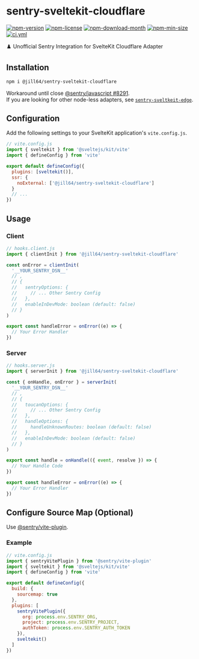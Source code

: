 <!----- BEGIN GHOST DOCS HEADER ----->

# sentry-sveltekit-cloudflare

[![npm-version](https://img.shields.io/npm/v/@jill64/sentry-sveltekit-cloudflare)](https://npmjs.com/package/@jill64/sentry-sveltekit-cloudflare) [![npm-license](https://img.shields.io/npm/l/@jill64/sentry-sveltekit-cloudflare)](https://npmjs.com/package/@jill64/sentry-sveltekit-cloudflare) [![npm-download-month](https://img.shields.io/npm/dm/@jill64/sentry-sveltekit-cloudflare)](https://npmjs.com/package/@jill64/sentry-sveltekit-cloudflare) [![npm-min-size](https://img.shields.io/bundlephobia/min/@jill64/sentry-sveltekit-cloudflare)](https://npmjs.com/package/@jill64/sentry-sveltekit-cloudflare) [![ci.yml](https://github.com/jill64/sentry-sveltekit-cloudflare/actions/workflows/ci.yml/badge.svg)](https://github.com/jill64/sentry-sveltekit-cloudflare/actions/workflows/ci.yml)

♟️ Unofficial Sentry Integration for SvelteKit Cloudflare Adapter

## Installation

```sh
npm i @jill64/sentry-sveltekit-cloudflare
```

<!----- END GHOST DOCS HEADER ----->

Workaround until close [@sentry/javascript #8291](https://github.com/getsentry/sentry-javascript/issues/8291).  
If you are looking for other node-less adapters, see [`sentry-sveltkeit-edge`](https://github.com/jill64/sentry-sveltekit-edge).

## Configuration

Add the following settings to your SvelteKit application's `vite.config.js`.

```js
// vite.config.js
import { sveltekit } from '@sveltejs/kit/vite'
import { defineConfig } from 'vite'

export default defineConfig({
  plugins: [sveltekit()],
  ssr: {
    noExternal: ['@jill64/sentry-sveltekit-cloudflare']
  }
  // ...
})
```

## Usage

### Client

```js
// hooks.client.js
import { clientInit } from '@jill64/sentry-sveltekit-cloudflare'

const onError = clientInit(
  '__YOUR_SENTRY_DSN__'
  // ,
  // {
  //   sentryOptions: {
  //     // ... Other Sentry Config
  //   },
  //   enableInDevMode: boolean (default: false)
  // }
)

export const handleError = onError((e) => {
  // Your Error Handler
})
```

### Server

```js
// hooks.server.js
import { serverInit } from '@jill64/sentry-sveltekit-cloudflare'

const { onHandle, onError } = serverInit(
  '__YOUR_SENTRY_DSN__'
  // ,
  // {
  //   toucanOptions: {
  //     // ... Other Sentry Config
  //   },
  //   handleOptions: {
  //     handleUnknownRoutes: boolean (default: false)
  //   },
  //   enableInDevMode: boolean (default: false)
  // }
)

export const handle = onHandle(({ event, resolve }) => {
  // Your Handle Code
})

export const handleError = onError((e) => {
  // Your Error Handler
})
```

## Configure Source Map (Optional)

Use [@sentry/vite-plugin](https://npmjs.com/package/@sentry/vite-plugin).

### Example

```js
// vite.config.js
import { sentryVitePlugin } from '@sentry/vite-plugin'
import { sveltekit } from '@sveltejs/kit/vite'
import { defineConfig } from 'vite'

export default defineConfig({
  build: {
    sourcemap: true
  },
  plugins: [
    sentryVitePlugin({
      org: process.env.SENTRY_ORG,
      project: process.env.SENTRY_PROJECT,
      authToken: process.env.SENTRY_AUTH_TOKEN
    }),
    sveltekit()
  ]
})
```
